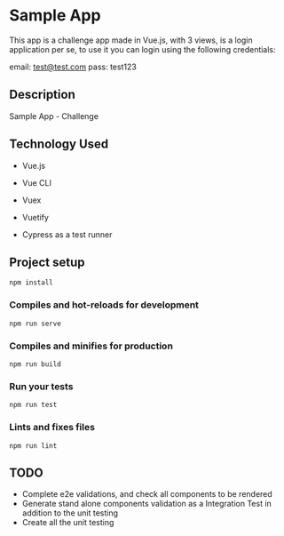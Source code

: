 # Sample App

This app is a challenge app made in Vue.js, with 3 views, is a login application per se,
to use it you can login using the following credentials:

email: test@test.com
pass: test123

## Description

Sample App - Challenge

## Technology Used

* Vue.js
* Vue CLI
* Vuex
* Vuetify

* Cypress as a test runner

## Project setup
```
npm install
```

### Compiles and hot-reloads for development
```
npm run serve
```

### Compiles and minifies for production
```
npm run build
```

### Run your tests
```
npm run test
```

### Lints and fixes files
```
npm run lint
```

## TODO
- Complete e2e validations, and check all components to be rendered
- Generate stand alone components validation as a Integration Test in addition to the unit testing
- Create all the unit testing